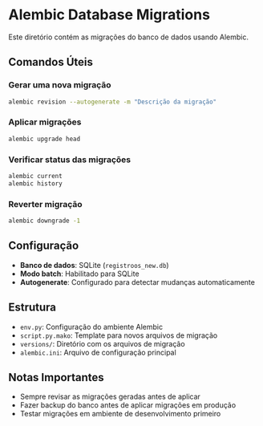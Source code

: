 # Alembic Database Migrations

Este diretório contém as migrações do banco de dados usando Alembic.

## Comandos Úteis

### Gerar uma nova migração
```bash
alembic revision --autogenerate -m "Descrição da migração"
```

### Aplicar migrações
```bash
alembic upgrade head
```

### Verificar status das migrações
```bash
alembic current
alembic history
```

### Reverter migração
```bash
alembic downgrade -1
```

## Configuração

- **Banco de dados**: SQLite (`registroos_new.db`)
- **Modo batch**: Habilitado para SQLite
- **Autogenerate**: Configurado para detectar mudanças automaticamente

## Estrutura

- `env.py`: Configuração do ambiente Alembic
- `script.py.mako`: Template para novos arquivos de migração
- `versions/`: Diretório com os arquivos de migração
- `alembic.ini`: Arquivo de configuração principal

## Notas Importantes

- Sempre revisar as migrações geradas antes de aplicar
- Fazer backup do banco antes de aplicar migrações em produção
- Testar migrações em ambiente de desenvolvimento primeiro
